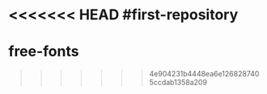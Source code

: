 <<<<<<< HEAD
#first-repository
=======
# free-fonts
>>>>>>> 4e904231b4448ea6e1268287405ccdab1358a209
